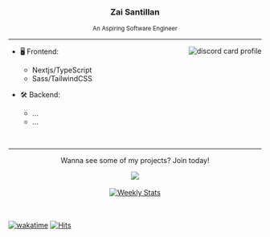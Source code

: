 <h3 align="center">Zai Santillan</h3>

<p align="center"><sub>An Aspiring Software Engineer</sub></p>

---

<a href="https://discord.com/users/90431685472038912" target="_blank">
  <img align="right" alt="discord card profile"src="https://lanyard.kyrie25.me/api/90431685472038912?bg=161B22&idleMessage=Just%20chillin'%20at%20the%20moment..." />
</a>

- 🖥️ Frontend:

  - Nextjs/TypeScript
  - Sass/TailwindCSS

- 🛠 Backend:
  - ...
  - ...

<br />

---

<div align="center">
 <p>Wanna see some of my projects? Join today!</p>
 <a href="https://discord.gg/c9WHmfdVxX" target="_blank">
    <img src="https://discordapp.com/api/guilds/925599454130765874/widget.png?style=banner2" />
 </a>

 <br />
 <br />

  <a href="https://wakatime.com/@plskz" target="_blank">
    <img alt="Weekly Stats" src="https://github-readme-stats.vercel.app/api/wakatime?username=plskz&border_radius=10px&theme=dark&bg_color=161B22&border_color=161B22&custom_title=Weekly%20Stats&disable_animations=true" />
  </a>
</div>

<br />
<br />

[![wakatime](https://wakatime.com/badge/user/f35b8f5b-54d5-481a-851c-19d793f49118.svg)](https://wakatime.com/@f35b8f5b-54d5-481a-851c-19d793f49118)
[![Hits](https://hits.link/hits?url=https://github.com/plskz&bgLeft=444444&bgRight=575fff&label=visits)](https://hits.link)
